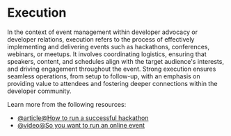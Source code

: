 # Execution

In the context of event management within developer advocacy or developer relations, execution refers to the process of effectively implementing and delivering events such as hackathons, conferences, webinars, or meetups. It involves coordinating logistics, ensuring that speakers, content, and schedules align with the target audience's interests, and driving engagement throughout the event. Strong execution ensures seamless operations, from setup to follow-up, with an emphasis on providing value to attendees and fostering deeper connections within the developer community.

Learn more from the following resources:

- [@article@How to run a successful hackathon](https://hackathon.guide/)
- [@video@So you want to run an online event](https://www.youtube.com/watch?v=56rvtjZ9x3g)